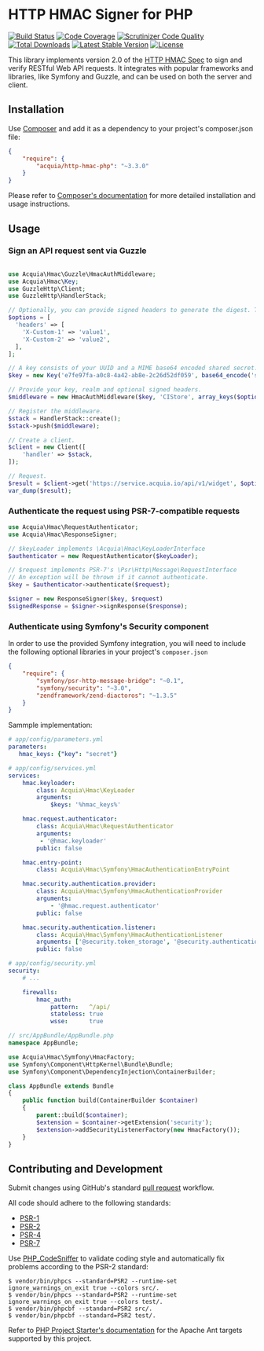 # HTTP HMAC Signer for PHP

[![Build Status](https://travis-ci.org/acquia/http-hmac-php.svg)](https://travis-ci.org/acquia/http-hmac-php)
[![Code Coverage](https://scrutinizer-ci.com/g/acquia/http-hmac-php/badges/coverage.png?b=master)](https://scrutinizer-ci.com/g/acquia/http-hmac-php/?branch=master)
[![Scrutinizer Code Quality](https://scrutinizer-ci.com/g/acquia/http-hmac-php/badges/quality-score.png?b=master)](https://scrutinizer-ci.com/g/acquia/http-hmac-php/?branch=master)
[![Total Downloads](https://poser.pugx.org/acquia/http-hmac-php/downloads)](https://packagist.org/packages/acquia/http-hmac-php)
[![Latest Stable Version](https://poser.pugx.org/acquia/http-hmac-php/v/stable.svg)](https://packagist.org/packages/acquia/http-hmac-php)
[![License](https://poser.pugx.org/acquia/http-hmac-php/license.svg)](https://packagist.org/packages/acquia/http-hmac-php)

This library implements version 2.0 of the [HTTP HMAC Spec](https://github.com/acquia/http-hmac-spec/tree/2.0) to sign and verify RESTful Web API requests. It integrates with popular frameworks and libraries, like Symfony and Guzzle, and can be used on both the server and client.

## Installation

Use [Composer](http://getcomposer.org) and add it as a dependency to your project's composer.json file:

```json
{
    "require": {
        "acquia/http-hmac-php": "~3.3.0"
    }
}
```

Please refer to [Composer's documentation](https://github.com/composer/composer/blob/master/doc/00-intro.md#introduction) for more detailed installation and usage instructions.

## Usage

### Sign an API request sent via Guzzle

```php

use Acquia\Hmac\Guzzle\HmacAuthMiddleware;
use Acquia\Hmac\Key;
use GuzzleHttp\Client;
use GuzzleHttp\HandlerStack;

// Optionally, you can provide signed headers to generate the digest. The header keys need to be provided to the middleware below.
$options = [
  'headers' => [
    'X-Custom-1' => 'value1',
    'X-Custom-2' => 'value2',
  ],
];

// A key consists of your UUID and a MIME base64 encoded shared secret.
$key = new Key('e7fe97fa-a0c8-4a42-ab8e-2c26d52df059', base64_encode('secret'));

// Provide your key, realm and optional signed headers.
$middleware = new HmacAuthMiddleware($key, 'CIStore', array_keys($options['headers']));

// Register the middleware.
$stack = HandlerStack::create();
$stack->push($middleware);

// Create a client.
$client = new Client([
    'handler' => $stack,
]);

// Request.
$result = $client->get('https://service.acquia.io/api/v1/widget', $options);
var_dump($result);
```

### Authenticate the request using PSR-7-compatible requests

```php
use Acquia\Hmac\RequestAuthenticator;
use Acquia\Hmac\ResponseSigner;

// $keyLoader implements \Acquia\Hmac\KeyLoaderInterface
$authenticator = new RequestAuthenticator($keyLoader);

// $request implements PSR-7's \Psr\Http\Message\RequestInterface
// An exception will be thrown if it cannot authenticate.
$key = $authenticator->authenticate($request);

$signer = new ResponseSigner($key, $request)
$signedResponse = $signer->signResponse($response);
```

### Authenticate using Symfony's Security component

In order to use the provided Symfony integration, you will need to include the following optional libraries in your project's `composer.json`

```json
{
    "require": {
        "symfony/psr-http-message-bridge": "~0.1",
        "symfony/security": "~3.0",
        "zendframework/zend-diactoros": "~1.3.5"
    }
}
```

Sammple implementation:

```yaml
# app/config/parameters.yml
parameters:
   hmac_keys: {"key": "secret"}

# app/config/services.yml
services:
    hmac.keyloader:
        class: Acquia\Hmac\KeyLoader
        arguments:
            $keys: '%hmac_keys%'

    hmac.request.authenticator:
        class: Acquia\Hmac\RequestAuthenticator
        arguments:
         - '@hmac.keyloader'
        public: false

    hmac.entry-point:
        class: Acquia\Hmac\Symfony\HmacAuthenticationEntryPoint

    hmac.security.authentication.provider:
        class: Acquia\Hmac\Symfony\HmacAuthenticationProvider
        arguments:
            - '@hmac.request.authenticator'
        public: false

    hmac.security.authentication.listener:
        class: Acquia\Hmac\Symfony\HmacAuthenticationListener
        arguments: ['@security.token_storage', '@security.authentication.manager', '@hmac.entry-point']
        public: false

# app/config/security.yml
security:
    # ...

    firewalls:
        hmac_auth:
            pattern:   ^/api/
            stateless: true
            wsse:      true
```

```php
// src/AppBundle/AppBundle.php
namespace AppBundle;

use Acquia\Hmac\Symfony\HmacFactory;
use Symfony\Component\HttpKernel\Bundle\Bundle;
use Symfony\Component\DependencyInjection\ContainerBuilder;

class AppBundle extends Bundle
{
    public function build(ContainerBuilder $container)
    {
        parent::build($container);
        $extension = $container->getExtension('security');
        $extension->addSecurityListenerFactory(new HmacFactory());
    }
}
```

## Contributing and Development

Submit changes using GitHub's standard [pull request](https://help.github.com/articles/using-pull-requests) workflow.

All code should adhere to the following standards:

* [PSR-1](https://github.com/php-fig/fig-standards/blob/master/accepted/PSR-1-basic-coding-standard.md)
* [PSR-2](https://github.com/php-fig/fig-standards/blob/master/accepted/PSR-2-coding-style-guide.md)
* [PSR-4](https://github.com/php-fig/fig-standards/blob/master/accepted/PSR-4-autoloader.md)
* [PSR-7](https://github.com/php-fig/fig-standards/blob/master/accepted/PSR-7-http-message.md)

Use [PHP_CodeSniffer](https://github.com/squizlabs/php_codesniffer) to validate coding style and automatically fix problems according to the PSR-2 standard:
```
$ vendor/bin/phpcs --standard=PSR2 --runtime-set ignore_warnings_on_exit true --colors src/.
$ vendor/bin/phpcs --standard=PSR2 --runtime-set ignore_warnings_on_exit true --colors test/.
$ vendor/bin/phpcbf --standard=PSR2 src/.
$ vendor/bin/phpcbf --standard=PSR2 test/.
```

Refer to [PHP Project Starter's documentation](https://github.com/cpliakas/php-project-starter#using-apache-ant)
for the Apache Ant targets supported by this project.
